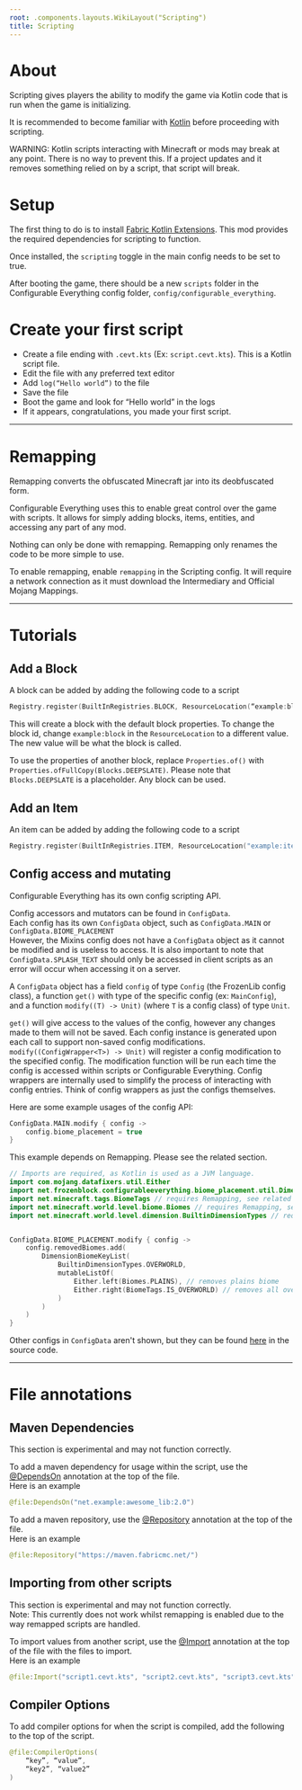 ```yaml
---
root: .components.layouts.WikiLayout("Scripting")
title: Scripting
---
```


# About
Scripting gives players the ability to modify the game via Kotlin code that is run when the game is initializing.

It is recommended to become familiar with [Kotlin](https://kotlinlang.org/docs) before proceeding with scripting.

WARNING: Kotlin scripts interacting with Minecraft or mods may break at any point. There is no way to prevent this. If a project updates and it removes something relied on by a script, that script will break.

# Setup
The first thing to do is to install [Fabric Kotlin Extensions](https://modrinth.com/mod/fabric-kotlin-extensions). This mod provides the required dependencies for scripting to function.

Once installed, the `scripting` toggle in the main config needs to be set to true.

After booting the game, there should be a new `scripts` folder in the Configurable Everything config folder, `config/configurable_everything`.

# Create your first script
- Create a file ending with `.cevt.kts` (Ex: `script.cevt.kts`). This is a Kotlin script file.
- Edit the file with any preferred text editor
- Add `log(“Hello world”)` to the file
- Save the file
- Boot the game and look for “Hello world” in the logs
- If it appears, congratulations, you made your first script.

***

# Remapping
Remapping converts the obfuscated Minecraft jar into its deobfuscated form.

Configurable Everything uses this to enable great control over the game with scripts. It allows for simply adding blocks, items, entities, and accessing any part of any mod.

Nothing can only be done with remapping. Remapping only renames the code to be more simple to use.


To enable remapping, enable `remapping` in the Scripting config. It will require a network connection as it must download the Intermediary and Official Mojang Mappings.

***

# Tutorials

## Add a Block

A block can be added by adding the following code to a script
```kotlin
Registry.register(BuiltInRegistries.BLOCK, ResourceLocation(“example:block”), Block(Properties.of()))
```
This will create a block with the default block properties. To change the block id, change `example:block` in the `ResourceLocation` to a different value. The new value will be what the block is called.

To use the properties of another block, replace `Properties.of()` with `Properties.ofFullCopy(Blocks.DEEPSLATE)`. Please note that `Blocks.DEEPSLATE` is a placeholder. Any block can be used.

## Add an Item

An item can be added by adding the following code to a script
```kotlin
Registry.register(BuiltInRegistries.ITEM, ResourceLocation("example:item"), Item(Item.Properties()))`
```

## Config access and mutating

Configurable Everything has its own config scripting API.

Config accessors and mutators can be found in `ConfigData`.  
Each config has its own `ConfigData` object, such as `ConfigData.MAIN` or `ConfigData.BIOME_PLACEMENT`  
However, the Mixins config does not have a `ConfigData` object as it cannot be modified and is useless to access. It is also important to note that `ConfigData.SPLASH_TEXT` should only be accessed in client scripts as an error will occur when accessing it on a server.

A `ConfigData` object has a field `config` of type `Config` (the FrozenLib config class), a function `get()` with type of the specific config (ex: `MainConfig`), and a function `modify((T) -> Unit)` (where `T` is a config class) of type `Unit`.

`get()` will give access to the values of the config, however any changes made to them will not be saved. Each config instance is generated upon each call to support non-saved config modifications.  
`modify((ConfigWrapper<T>) -> Unit)` will register a config modification to the specified config. The modification function will be run each time the config is accessed within scripts or Configurable Everything.
Config wrappers are internally used to simplify the process of interacting with config entries. Think of config wrappers as just the configs themselves.

Here are some example usages of the config API:
```kotlin
ConfigData.MAIN.modify { config ->
    config.biome_placement = true
}
```

This example depends on Remapping. Please see the related section.
```kotlin
// Imports are required, as Kotlin is used as a JVM language.
import com.mojang.datafixers.util.Either
import net.frozenblock.configurableeverything.biome_placement.util.DimensionBiomeKeyList
import net.minecraft.tags.BiomeTags // requires Remapping, see related section
import net.minecraft.world.level.biome.Biomes // requires Remapping, see related section
import net.minecraft.world.level.dimension.BuiltinDimensionTypes // requires Remapping, see related section


ConfigData.BIOME_PLACEMENT.modify { config ->
    config.removedBiomes.add(
        DimensionBiomeKeyList(
            BuiltinDimensionTypes.OVERWORLD,
            mutableListOf(
                Either.left(Biomes.PLAINS), // removes plains biome
                Either.right(BiomeTags.IS_OVERWORLD) // removes all overworld biomes
            )
        )
    )
}
```

Other configs in `ConfigData` aren't shown, but they can be found [here](https://github.com/FrozenBlock/Configurable-Everything/blob/master/src/main/java/net/frozenblock/configurableeverything/scripting/util/ConfigData.kt) in the source code.

***

# File annotations

## Maven Dependencies
This section is experimental and may not function correctly.

To add a maven dependency for usage within the script, use the [@DependsOn](https://github.com/JetBrains/kotlin/blob/master/libraries/scripting/dependencies/src/kotlin/script/experimental/dependencies/annotations.kt) annotation at the top of the file.  
Here is an example
```kotlin
@file:DependsOn("net.example:awesome_lib:2.0")
```

To add a maven repository, use the [@Repository](https://github.com/JetBrains/kotlin/blob/master/libraries/scripting/dependencies/src/kotlin/script/experimental/dependencies/annotations.kt) annotation at the top of the file.  
Here is an example
```kotlin
@file:Repository("https://maven.fabricmc.net/")
```

## Importing from other scripts
This section is experimental and may not function correctly.  
Note: This currently does not work whilst remapping is enabled due to the way remapped scripts are handled.

To import values from another script, use the [@Import](https://github.com/FrozenBlock/Configurable-Everything/blob/master/src/main/java/net/frozenblock/configurableeverything/scripting/util/Annotations.kt) annotation at the top of the file with the files to import.  
Here is an example
```kotlin
@file:Import("script1.cevt.kts", "script2.cevt.kts", "script3.cevt.kts")
```

## Compiler Options

To add compiler options for when the script is compiled, add the following to the top of the script.
```kotlin
@file:CompilerOptions(
    “key”, “value”,
    “key2”, “value2”
)
```